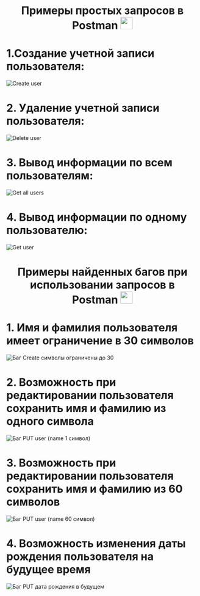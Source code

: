 <h1 align="center">Примеры простых запросов в Postman
<img src="https://yt3.ggpht.com/ytc/AKedOLQIA5bGUpBddHevyezEKLDniAsAnPtMQaXuOtwOOQ=s900-c-k-c0x00ffffff-no-rj" height="32"/>

# 1.Создание учетной записи пользователя:
![Create user](https://user-images.githubusercontent.com/108890950/182124046-bd5e73de-514e-4f35-bb7f-7fd5c5a2fb8a.JPG)

# 2. Удаление учетной записи пользователя:
![Delete user](https://user-images.githubusercontent.com/108890950/182124244-e4750d59-54de-4843-8b4c-db9d5cfd2ab6.JPG)

# 3. Вывод информации по всем пользователям:
![Get all users](https://user-images.githubusercontent.com/108890950/182124433-28204b3e-6afc-45fc-9b40-3c8fd1c0ef5f.JPG)

 # 4. Вывод информации по одному пользователю:
 ![Get user](https://user-images.githubusercontent.com/108890950/182124875-28b7f9a8-7c08-457c-9ad9-380311f3a53a.JPG)

<h1 align="center">Примеры найденных багов при использовании запросов в Postman
<img src="https://yt3.ggpht.com/ytc/AKedOLQIA5bGUpBddHevyezEKLDniAsAnPtMQaXuOtwOOQ=s900-c-k-c0x00ffffff-no-rj" height="32"/>

# 1. Имя и фамилия пользователя имеет ограничение в 30 символов
![Баг Create символы ограничены до 30](https://user-images.githubusercontent.com/108890950/182127491-28da5c08-2bb0-4439-aa02-9b2922c46428.JPG)

# 2. Возможность при редактировании пользователя сохранить имя и фамилию из одного символа
![Баг PUT user (name 1 символ)](https://user-images.githubusercontent.com/108890950/182127601-0b657be4-2679-42fb-af91-a1119cf08c13.JPG)
  
# 3. Возможность при редактировании пользователя сохранить имя и фамилию из 60 символов
![Баг PUT user (name 60 символ)](https://user-images.githubusercontent.com/108890950/182128023-868e3d64-d9e5-4a87-95f8-d57402b04e3f.JPG)

# 4. Возможноcть изменения даты рождения пользователя на будущее время
![Баг PUT дата рождения в будущем](https://user-images.githubusercontent.com/108890950/182128115-b3c81aa6-4333-4190-b990-38858ca48c07.JPG)
